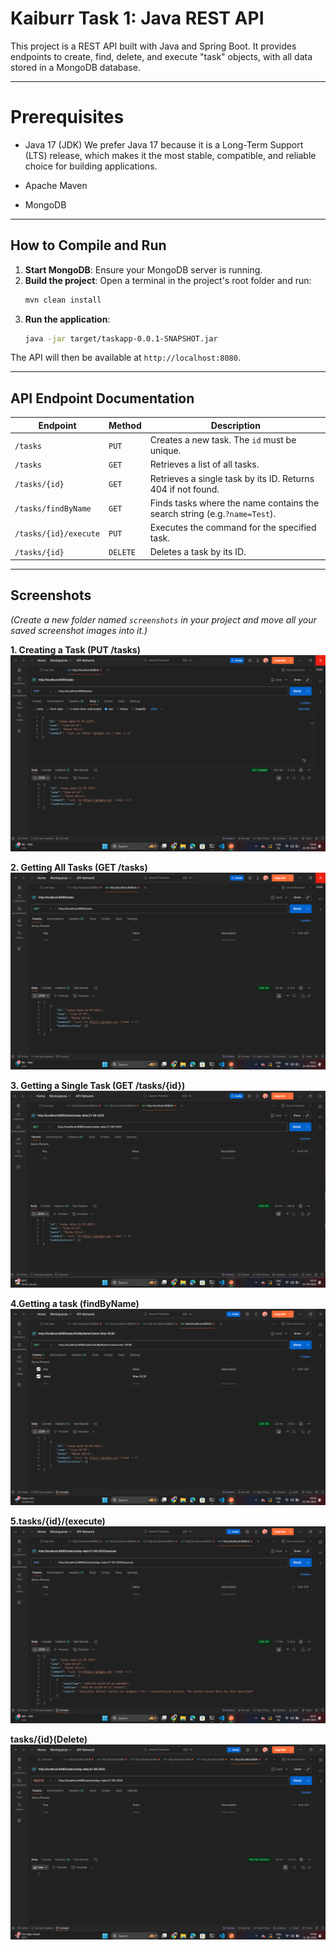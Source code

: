 # Kaiburr Task 1: Java REST API

This project is a REST API built with Java and Spring Boot. 
It provides endpoints to create, find, delete, and execute "task" objects, with all data stored in a MongoDB database.

--------------------------------------------------------------------------------------------------

# Prerequisites

- Java 17 (JDK) 
  We prefer Java 17 because it is a Long-Term Support (LTS) release, which makes it the most stable, compatible, and reliable choice for building applications.
  
- Apache Maven
- MongoDB

--------------------------------------------------------------------------------------------------

## How to Compile and Run

1.  **Start MongoDB**: Ensure your MongoDB server is running.
2.  **Build the project**: Open a terminal in the project's root folder and run:
    ```bash
    mvn clean install
    ```
3.  **Run the application**:
    ```bash
    java -jar target/taskapp-0.0.1-SNAPSHOT.jar
    ```
The API will then be available at `http://localhost:8080`.

---

## API Endpoint Documentation

| Endpoint                  | Method | Description                                                              |
| ------------------------- | ------ | ------------------------------------------------------------------------ |
| `/tasks`                  | `PUT`  | Creates a new task. The `id` must be unique.                             |
| `/tasks`                  | `GET`  | Retrieves a list of all tasks.                                           |
| `/tasks/{id}`             | `GET`  | Retrieves a single task by its ID. Returns 404 if not found.             |
| `/tasks/findByName`       | `GET`  | Finds tasks where the name contains the search string (e.g.`?name=Test`).|
| `/tasks/{id}/execute`     | `PUT`  | Executes the command for the specified task.                             |
| `/tasks/{id}`             | `DELETE`| Deletes a task by its ID.                                               |

---

## Screenshots

*(Create a new folder named `screenshots` in your project and move all your saved screenshot images into it.)*

**1. Creating a Task (PUT /tasks)**
![Create Task](screenshots/create_task.png)

**2. Getting All Tasks (GET /tasks)**
![Get All Tasks](screenshots/GetAllTasks.png)

**3. Getting a Single Task (GET /tasks/{id})**
![Get Single Task](screenshots/GetSingleTask.png)

**4.Getting a task (findByName)**
![Search by ID](screenshots/SearchByID.png)

**5.tasks/{id}/(execute)**
![Execute](screenshots/Execute.png)

**tasks/{id}(Delete)**
![Delete](screenshots/Delete.png)